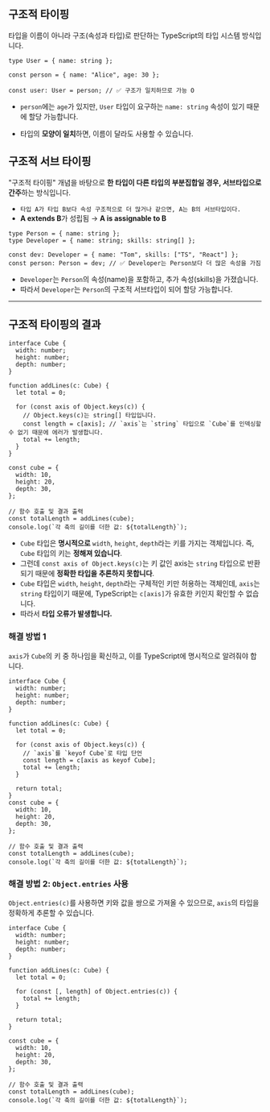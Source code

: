 ## 구조적 타이핑

타입을 이름이 아니라 구조(속성과 타입)로 판단하는 TypeScript의 타입 시스템 방식입니다.

```tsx
type User = { name: string };

const person = { name: "Alice", age: 30 };

const user: User = person; // ✅ 구조가 일치하므로 가능 O
```

- `person`에는 `age`가 있지만, `User` 타입이 요구하는 `name: string` 속성이 있기 때문에 할당 가능합니다.

- 타입의 **모양이 일치**하면, 이름이 달라도 사용할 수 있습니다.

## 구조적 서브 타이핑

"구조적 타이핑" 개념을 바탕으로 **한 타입이 다른 타입의 부분집합일 경우, 서브타입으로 간주**하는 방식입니다.

- `타입 A가 타입 B보다 속성 구조적으로 더 많거나 같으면, A는 B의 서브타입이다.`
- **A extends B**가 성립됨 → **A is assignable to B**

```tsx
type Person = { name: string };
type Developer = { name: string; skills: string[] };

const dev: Developer = { name: "Tom", skills: ["TS", "React"] };
const person: Person = dev; // ✅ Developer는 Person보다 더 많은 속성을 가짐
```

- `Developer`는 `Person`의 속성(name)을 포함하고, 추가 속성(skills)을 가졌습니다.
- 따라서 `Developer`는 `Person`의 구조적 서브타입이 되어 할당 가능합니다.

---

## 구조적 타이핑의 결과

```tsx
interface Cube {
  width: number;
  height: number;
  depth: number;
}

function addLines(c: Cube) {
  let total = 0;

  for (const axis of Object.keys(c)) {
    // Object.keys(c)는 string[] 타입입니다.
    const length = c[axis]; // `axis`는 `string` 타입으로 `Cube`를 인덱싱할 수 없기 때문에 에러가 발생합니다.
    total += length;
  }
}

const cube = {
  width: 10,
  height: 20,
  depth: 30,
};

// 함수 호출 및 결과 출력
const totalLength = addLines(cube);
console.log(`각 축의 길이를 더한 값: ${totalLength}`);
```

- `Cube` 타입은 **명시적으로** `width`, `height`, `depth`라는 키를 가지는 객체입니다. 즉, `Cube` 타입의 키는 **정해져 있습니다**.
- 그런데 `const axis of Object.keys(c)`는 키 값인 axis는 `string` 타입으로 반환되기 때문에 **정확한 타입을 추론하지 못합니다**.
- `Cube` 타입은 `width`, `height`, `depth`라는 구체적인 키만 허용하는 객체인데, `axis`는 `string` 타입이기 때문에, TypeScript는 `c[axis]`가 유효한 키인지 확인할 수 없습니다.
- 따라서 **타입 오류가 발생합니다.**

### 해결 방법 1

`axis`가 `Cube`의 키 중 하나임을 확신하고, 이를 TypeScript에 명시적으로 알려줘야 합니다.

```tsx
interface Cube {
  width: number;
  height: number;
  depth: number;
}

function addLines(c: Cube) {
  let total = 0;

  for (const axis of Object.keys(c)) {
    // `axis`를 `keyof Cube`로 타입 단언
    const length = c[axis as keyof Cube];
    total += length;
  }

  return total;
}
const cube = {
  width: 10,
  height: 20,
  depth: 30,
};

// 함수 호출 및 결과 출력
const totalLength = addLines(cube);
console.log(`각 축의 길이를 더한 값: ${totalLength}`);
```

### 해결 방법 2: `Object.entries` 사용

`Object.entries(c)`를 사용하면 키와 값을 쌍으로 가져올 수 있으므로, `axis`의 타입을 정확하게 추론할 수 있습니다.

```tsx
interface Cube {
  width: number;
  height: number;
  depth: number;
}

function addLines(c: Cube) {
  let total = 0;

  for (const [, length] of Object.entries(c)) {
    total += length;
  }

  return total;
}

const cube = {
  width: 10,
  height: 20,
  depth: 30,
};

// 함수 호출 및 결과 출력
const totalLength = addLines(cube);
console.log(`각 축의 길이를 더한 값: ${totalLength}`);
```
